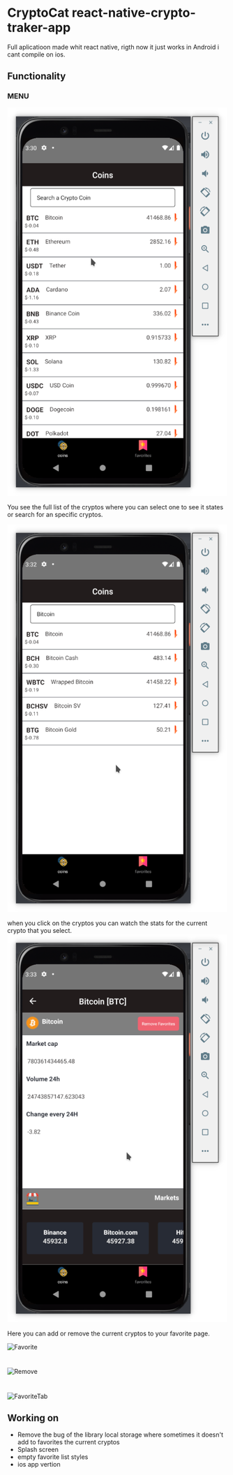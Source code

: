 # CryptoCat react-native-crypto-traker-app

Full aplicatioon made whit react native, rigth now it just works in Android i cant compile on ios.

## Functionality

### MENU
![Menu](./src/assets/img/menu.png)

You see the full list of the cryptos where you can select one to see it states or search for an specific cryptos.

![Search](./src/assets/img/search.png)

when you click on the cryptos you can watch the stats for the current crypto that you select.
![Stats](./src/assets/img/details.png)

Here you can add or remove the current cryptos to your favorite page.

![Favorite](notfavorite.png)
#
![Remove](confirm-remove.png)
#
![FavoriteTab](favorites.png)


## Working on

- Remove the bug of the library local storage where sometimes it doesn't add to favorites the current cryptos
- Splash screen
- empty favorite list styles
- ios app vertion